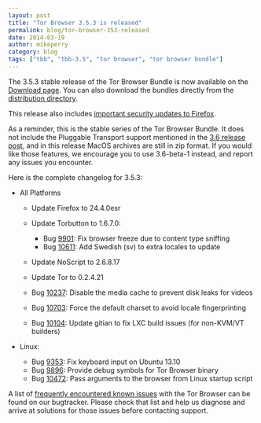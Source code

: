 ```yaml
---
layout: post
title: "Tor Browser 3.5.3 is released"
permalink: blog/tor-browser-353-released
date: 2014-03-19
author: mikeperry
category: blog
tags: ["tbb", "tbb-3.5", "tor browser", "tor browser bundle"]
---
```


The 3.5.3 stable release of the Tor Browser Bundle is now available on the [Download page](https://www.torproject.org/download/download-easy.html). You can also download the bundles directly from the [distribution directory](https://www.torproject.org/dist/torbrowser/3.5.3/).

This release also includes [important security updates to Firefox](https://www.mozilla.org/security/known-vulnerabilities/firefoxESR.html#firefox24.4).

As a reminder, this is the stable series of the Tor Browser Bundle. It does not include the Pluggable Transport support mentioned in the [3.6 release post](https://blog.torproject.org/blog/tor-browser-36-beta-1-released), and in this release MacOS archives are still in zip format. If you would like those features, we encourage you to use 3.6-beta-1 instead, and report any issues you encounter.

Here is the complete changelog for 3.5.3:

- All Platforms
  - Update Firefox to 24.4.0esr
  - Update Torbutton to 1.6.7.0:
    - Bug [9901](https://trac.torproject.org/projects/tor/ticket/9901): Fix browser freeze due to content type sniffing
    - Bug [10611](https://trac.torproject.org/projects/tor/ticket/10611): Add Swedish (sv) to extra locales to update

  - Update NoScript to 2.6.8.17
  - Update Tor to 0.2.4.21
  - Bug [10237](https://trac.torproject.org/projects/tor/ticket/10237): Disable the media cache to prevent disk leaks for videos
  - Bug [10703](https://trac.torproject.org/projects/tor/ticket/10703): Force the default charset to avoid locale fingerprinting
  - Bug [10104](https://trac.torproject.org/projects/tor/ticket/10104): Update gitian to fix LXC build issues (for non-KVM/VT builders)

- Linux:
  - Bug [9353](https://trac.torproject.org/projects/tor/ticket/9353): Fix keyboard input on Ubuntu 13.10
  - Bug [9896](https://trac.torproject.org/projects/tor/ticket/9896): Provide debug symbols for Tor Browser binary
  - Bug [10472](https://trac.torproject.org/projects/tor/ticket/10472): Pass arguments to the browser from Linux startup script

A list of [frequently encountered known issues](https://trac.torproject.org/projects/tor/query?keywords=~tbb-helpdesk-frequent&status=!closed) with the Tor Browser can be found on our bugtracker. Please check that list and help us diagnose and arrive at solutions for those issues before contacting support.

